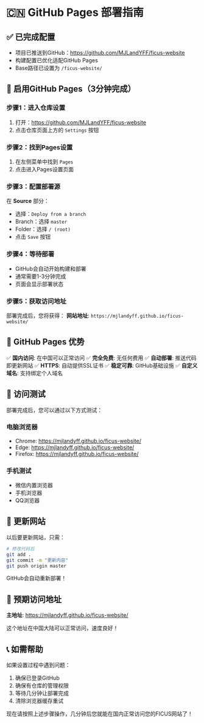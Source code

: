 # 🇨🇳 GitHub Pages 部署指南

## ✅ 已完成配置
- 项目已推送到GitHub：https://github.com/MJLandYFF/ficus-website
- 构建配置已优化适配GitHub Pages
- Base路径已设置为 `/ficus-website/`

## 🚀 启用GitHub Pages（3分钟完成）

### 步骤1：进入仓库设置
1. 打开：https://github.com/MJLandYFF/ficus-website
2. 点击仓库页面上方的 `Settings` 按钮

### 步骤2：找到Pages设置
1. 在左侧菜单中找到 `Pages`
2. 点击进入Pages设置页面

### 步骤3：配置部署源
在 **Source** 部分：
- 选择：`Deploy from a branch`
- Branch：选择 `master`
- Folder：选择 `/ (root)`
- 点击 `Save` 按钮

### 步骤4：等待部署
- GitHub会自动开始构建和部署
- 通常需要1-3分钟完成
- 页面会显示部署状态

### 步骤5：获取访问地址
部署完成后，您将获得：
**网站地址**: `https://mjlandyff.github.io/ficus-website/`

## 🔧 GitHub Pages 优势

✅ **国内访问**: 在中国可以正常访问
✅ **完全免费**: 无任何费用
✅ **自动部署**: 推送代码即更新网站
✅ **HTTPS**: 自动提供SSL证书
✅ **稳定可靠**: GitHub基础设施
✅ **自定义域名**: 支持绑定个人域名

## 📱 访问测试

部署完成后，您可以通过以下方式测试：

### 电脑浏览器
- Chrome: https://mjlandyff.github.io/ficus-website/
- Edge: https://mjlandyff.github.io/ficus-website/
- Firefox: https://mjlandyff.github.io/ficus-website/

### 手机测试
- 微信内置浏览器
- 手机浏览器
- QQ浏览器

## 🔄 更新网站

以后要更新网站，只需：
```bash
# 修改代码后
git add .
git commit -m "更新内容"
git push origin master
```

GitHub会自动重新部署！

## 🌟 预期访问地址

**主地址**: https://mjlandyff.github.io/ficus-website/

这个地址在中国大陆可以正常访问，速度良好！

## 📞 如需帮助

如果设置过程中遇到问题：
1. 确保已登录GitHub
2. 确保有仓库的管理权限
3. 等待几分钟让部署完成
4. 清除浏览器缓存重试

现在请按照上述步骤操作，几分钟后您就能在国内正常访问您的FICUS网站了！
